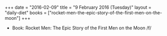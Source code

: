 +++
date = "2016-02-09"
title = "9 February 2016 (Tuesday)"
layout = "daily-diet"
books = ["rocket-men-the-epic-story-of-the-first-men-on-the-moon"]
+++


* Book: Rocket Men: The Epic Story of the First Men on the Moon /f/
